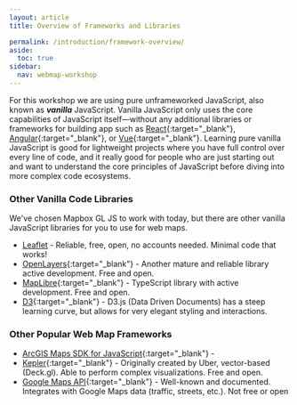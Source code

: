 ```yaml
---
layout: article
title: Overview of Frameworks and Libraries

permalink: /introduction/framework-overview/
aside:
  toc: true
sidebar:
  nav: webmap-workshop
---
```


For this workshop we are using pure unframeworked JavaScript, also known as **_vanilla_** JavaScript. Vanilla JavaScript only uses the core capabilities of JavaScript itself—without any additional libraries or frameworks for building app such as [React](https://react.dev/){:target="\_blank"}, [Angular](https://angular.dev/){:target="\_blank"}, or [Vue](https://vuejs.org/){:target="\_blank"}. Learning pure vanilla JavaScript is good for lightweight projects where you have full control over every line of code, and it really good for people who are just starting out and want to understand the core principles of JavaScript before diving into more complex code ecosystems.

### Other Vanilla Code Libraries

We've chosen Mapbox GL JS to work with today, but there are other vanilla JavaScript libraries for you to use for web maps.

- [Leaflet](https://leafletjs.com/{:target="_blank"}) - Reliable, free, open, no accounts needed. Minimal code that works!
- [OpenLayers](https://openlayers.org/){:target="\_blank"} - Another mature and reliable library active development. Free and open.
- [MapLibre](https://maplibre.org/){:target="\_blank"} - TypeScript library with active development. Free and open.
- [D3](https://d3js.org/){:target="\_blank"} - D3.js (Data Driven Documents) has a steep learning curve, but allows for very elegant styling and interactions.

### Other Popular Web Map Frameworks

- [ArcGIS Maps SDK for JavaScript](https://developers.arcgis.com/javascript/latest/components/){:target="\_blank"} -
- [Kepler](https://kepler.gl/){:target="\_blank"} - Originally created by Uber, vector-based (Deck.gl). Able to perform complex visualizations. Free and open.
- [Google Maps API](https://developers.google.com/maps){:target="\_blank"} - Well-known and documented. Integrates with Google Maps data (traffic, streets, etc.). Not free or open
